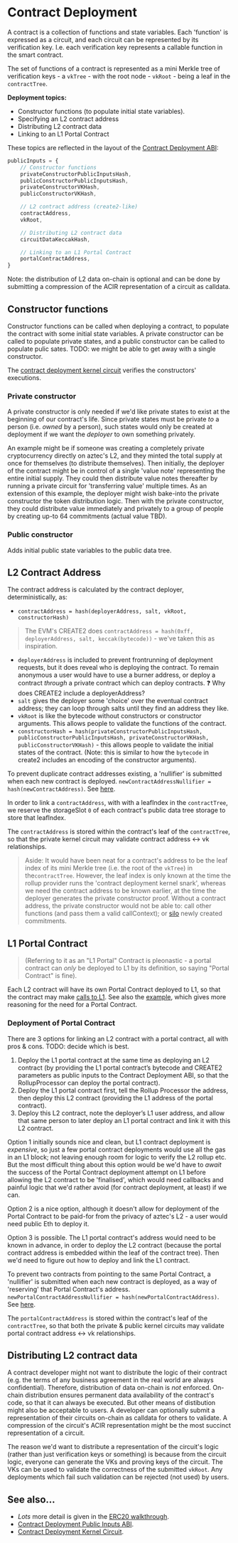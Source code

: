 # Contract Deployment

A contract is a collection of functions and state variables. Each 'function' is expressed as a circuit, and each circuit can be represented by its verification key. I.e. each verification key represents a callable function in the smart contract.

The set of functions of a contract is represented as a mini Merkle tree of verification keys - a `vkTree` - with the root node - `vkRoot` - being a leaf in the `contractTree`.


**Deployment topics:**
- Constructor functions (to populate initial state variables).
- Specifying an L2 contract address
- Distributing L2 contract data
- Linking to an L1 Portal Contract

These topics are reflected in the layout of the [Contract Deployment ABI](../../architecture/app-circuits/public-input-abis.md#contract-deployment-abi):
```js
publicInputs = {
    // Constructor functions
    privateConstructorPublicInputsHash,
    publicConstructorPublicInputsHash,
    privateConstructorVKHash,
    publicConstructorVKHash,

    // L2 contract address (create2-like)
    contractAddress,
    vkRoot,

    // Distributing L2 contract data
    circuitDataKeccakHash,

    // Linking to an L1 Portal Contract
    portalContractAddress,
}
```

Note: the distribution of L2 data on-chain is optional and can be done by submitting a compression of the ACIR representation of a circuit as calldata.

## Constructor functions

Constructor functions can be called when deploying a contract, to populate the contract with some initial state variables. A private constructor can be called to populate private states, and a public constructor can be called to populate pulic sates. TODO: we might be able to get away with a single constructor.

The [contract deployment kernel circuit](../../architecture/kernel-circuits/contract-deployment-kernel.md) verifies the constructors' executions.

### Private constructor
A private constructor is only needed if we'd like private states to exist at the beginning of our contract's life. Since private states must be private _to_ a person (i.e. _owned_ by a person), such states would only be created at deployment if we want the _deployer_ to own something privately.

An example might be if someone was creating a completely private cryptocurrency directly on aztec's L2, and they minted the total supply at once for themselves (to distribute themselves). Then initially, the deployer of the contract might be in control of a single 'value note' representing the entire initial supply. They could then distribute value notes thereafter by running a private circuit for 'transferring value' multiple times.
As an extension of this example, the deployer might wish bake-into the private constructor the token distribution logic. Then with the private constructor, they could distribute value immediately and privately to a group of people by creating up-to 64 commitments (actual value TBD).

### Public constructor

Adds initial public state variables to the public data tree.



## L2 Contract Address

The contract address is calculated by the contract deployer, deterministically, as:

- `contractAddress = hash(deployerAddress, salt, vkRoot, constructorHash)`

> The EVM's CREATE2 does `contractAddress = hash(0xff, deployerAddress, salt, keccak(bytecode))` - we've taken this as inspiration.

- `deployerAddress` is included to prevent frontrunning of deployment requests, but it does reveal who is deploying the contract. To remain anonymous a user would have to use a burner address, or deploy a contract _through_ a private contract which can deploy contracts. :question: Why does CREATE2 include a deployerAddress?
- `salt` gives the deployer some 'choice' over the eventual contract address; they can loop through salts until they find an address they like.
- `vkRoot` is like the bytecode without constructors or constructor arguments. This allows people to validate the functions of the contract.
- `constructorHash = hash(privateConstructorPublicInputsHash, publicConstructorPublicInputsHash, privateConstructorVKHash, publicConstructorVKHash)` - this allows people to validate the initial states of the contract. (Note: this is similar to how the `bytecode` in create2 includes an encoding of the constructor arguments).

To prevent duplicate contract addresses existing, a 'nullifier' is submitted when each new contract is deployed. `newContractAddressNullifier = hash(newContractAddress)`. See [here](../kernel-circuits/contract-deployment-kernel.md#execution-logic).

In order to link a `contractAddress`, with with a leafIndex in the `contractTree`, we reserve the storageSlot `0` of each contract's public data tree storage to store that leafIndex.

The `contractAddress` is stored within the contract's leaf of the `contractTree`, so that the private kernel circuit may validate contract address <-> vk relationships.

> Aside: It would have been neat for a contract's address to be the leaf index of its mini Merkle tree (i.e. the root of the `vkTree`) in the`contractTree`. However, the leaf index is only known at the time the rollup provider runs the 'contract deployment kernel snark', whereas we need the contract address to be known earlier, at the time the deployer generates the private constructor proof. Without a contract address, the private constructor would not be able to: call other functions (and pass them a valid callContext); or [silo](./states-and-storage.md#preventing-private-state-collisions) newly created commitments.

## L1 Portal Contract

> (Referring to it as an "L1 Portal" Contract is pleonastic - a portal contract can _only_ be deployed to L1 by its definition, so saying "Portal Contract" is fine).

Each L2 contract will have its own Portal Contract deployed to L1, so that the contract may make [calls to L1](./l1-calls.md). See also the [example](../../examples/erc20/deployment.md#motivation), which gives more reasoning for the need for a Portal Contract.

### Deployment of Portal Contract

There are 3 options for linking an L2 contract with a portal contract, all with pros & cons. TODO: decide which is best. 

1. Deploy the L1 portal contract at the same time as deploying an L2 contract (by providing the L1 portal contract’s bytecode and CREATE2 parameters as public inputs to the Contract Deployment ABI, so that the RollupProcessor can deploy the portal contract).
2. Deploy the L1 portal contract first, tell the Rollup Processor the address, then deploy this L2 contract (providing the L1 address of the portal contract).
3. Deploy this L2 contract, note the deployer’s L1 user address, and allow that same person to later deploy an L1 portal contract and link it with this L2 contract.

Option 1 initially sounds nice and clean, but L1 contract deployment is _expensive_, so just a few portal contract deployments would use all the gas in an L1 block; not leaving enough room for logic to verify the L2 rollup etc. But the most difficult thing about this option would be we'd have to _await_ the success of the Portal Contract deployment attempt on L1 before allowing the L2 contract to be 'finalised', which would need callbacks and painful logic that we'd rather avoid (for contract deployment, at least) if we can.

Option 2 is a nice option, although it doesn't allow for deployment of the Portal Contract to be paid-for from the privacy of aztec's L2 - a user would need public Eth to deploy it. 

Option 3 is possible. The L1 portal contract's address would need to be known in advance, in order to deploy the L2 contract (because the portal contract address is embedded within the leaf of the contract tree). Then we'd need to figure out how to deploy and link the L1 contract.



To prevent two contracts from pointing to the same Portal Contract, a 'nullifier' is submitted when each new contract is deployed, as a way of 'reserving' that Portal Contract's address. `newPortalContractAddressNullifier = hash(newPortalContractAddress)`. See [here](../kernel-circuits/contract-deployment-kernel.md#execution-logic).

The `portalContractAddress` is stored within the contract's leaf of the `contractTree`, so that both the private & public kernel circuits may validate portal contract address <-> vk relationships.




## Distributing L2 contract data

A contract developer might not want to distribute the logic of their contract (e.g. the terms of any business agreement in the real world are always confidential). Therefore, distribution of data on-chain is _not_ enforced. On-chain distribution ensures permanent data availability of the contract's code, so that it can always be executed. But other means of distibution might also be acceptable to users. A developer can optionally submit a representation of their circuits on-chain as calldata for others to validate. A compression of the circuit's ACIR representation might be the most succinct representation of a circuit.

The reason we'd want to distribute a representation of the circuit's logic (rather than just verification keys or something) is because from the circuit logic, everyone can generate the VKs and proving keys of the circuit. The VKs can be used to validate the correctness of the submitted `vkRoot`. Any deployments which fail such validation can be rejected (not used) by users.

## See also...

- _Lots_ more detail is given in the [ERC20 walkthrough](../../examples/erc20/deployment.md).
- [Contract Deployment Public Inputs ABI](../app-circuits/public-input-abis.md#contract-deployment-abi).
- [Contract Deployment Kernel Circuit](../kernel-circuits/contract-deployment-kernel.md).
